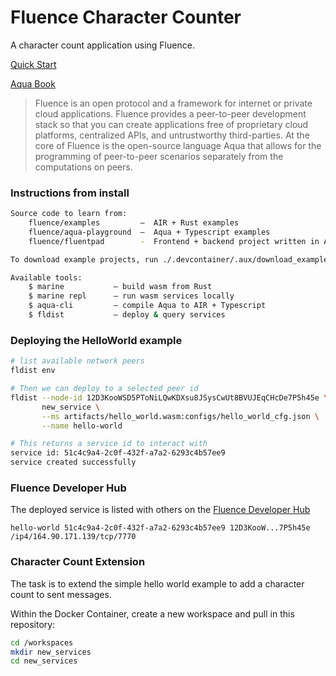 # Fluence Character Counter

A character count application using Fluence.

[Quick Start](https://doc.fluence.dev/docs/quick-start)

> 
[Aqua Book](https://doc.fluence.dev/aqua-book/)
> Fluence is an open protocol and a framework for internet or private cloud applications. Fluence provides a peer-to-peer development stack so that you can create applications free of proprietary cloud platforms, centralized APIs, and untrustworthy third-parties.
> At the core of Fluence is the open-source language Aqua that allows for the programming of peer-to-peer scenarios separately from the computations on peers.

### Instructions from install
```bash
Source code to learn from:  
    fluence/examples         –  AIR + Rust examples                        
    fluence/aqua-playground  –  Aqua + Typescript examples                
    fluence/fluentpad        -  Frontend + backend project written in Aqua  

To download example projects, run ./.devcontainer/.aux/download_examples.sh  

Available tools:  
    $ marine           – build wasm from Rust  
    $ marine repl      – run wasm services locally  
    $ aqua-cli         – compile Aqua to AIR + Typescript  
    $ fldist           – deploy & query services  
```

### Deploying the HelloWorld example
```bash
# list available network peers
fldist env

# Then we can deploy to a selected peer id
fldist --node-id 12D3KooWSD5PToNiLQwKDXsu8JSysCwUt8BVUJEqCHcDe7P5h45e \
       new_service \
       --ms artifacts/hello_world.wasm:configs/hello_world_cfg.json \
       --name hello-world

# This returns a service id to interact with
service id: 51c4c9a4-2c0f-432f-a7a2-6293c4b57ee9
service created successfully
```

### Fluence Developer Hub

The deployed service is listed with others on the [Fluence Developer Hub](https://dash.fluence.dev/)

```
hello-world 51c4c9a4-2c0f-432f-a7a2-6293c4b57ee9 12D3KooW...7P5h45e /ip4/164.90.171.139/tcp/7770
```

### Character Count Extension

The task is to extend the simple hello world example to add a character count to sent messages.

Within the Docker Container, create a new workspace and pull in this repository:

```bash
cd /workspaces
mkdir new_services
cd new_services
```
